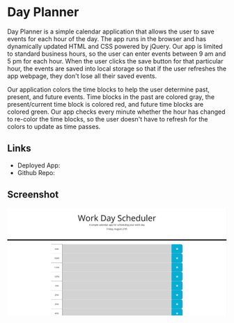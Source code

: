 # Day Planner

Day Planner is a simple calendar application that allows the user to save events for each hour of the day.  The app runs in the browser and has dynamically updated HTML and CSS powered by jQuery.  Our app is limited to standard business hours, so the user can enter events between 9 am and 5 pm for each hour.  When the user clicks the save button for that particular hour, the events are saved into local storage so that if the user refreshes the app webpage, they don't lose all their saved events.

Our application colors the time blocks to help the user determine past, present, and future events.  Time blocks in the past are colored gray, the present/current time block is colored red, and future time blocks are colored green.  Our app checks every minute whether the hour has changed to re-color the time blocks, so the user doesn't have to refresh for the colors to update as time passes.

## Links

* Deployed App: 
* Github Repo:

## Screenshot

![screenshot](images/Capture.JPG)

